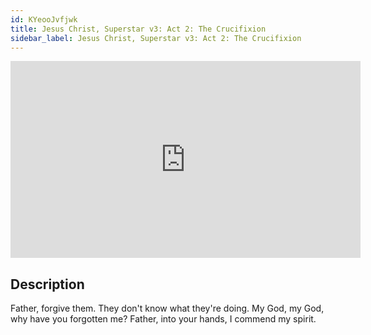 ```yaml
---
id: KYeooJvfjwk
title: Jesus Christ, Superstar v3: Act 2: The Crucifixion
sidebar_label: Jesus Christ, Superstar v3: Act 2: The Crucifixion
---
```


<iframe
  width="560"
  height="315"
  src="https://www.youtube.com/embed/KYeooJvfjwk"
  title="YouTube video player"
  frameborder="0"
  allow="accelerometer; autoplay; clipboard-write; encrypted-media; gyroscope; picture-in-picture; web-share"
  referrerpolicy="strict-origin-when-cross-origin"
  allowfullscreen
></iframe>

## Description

Father, forgive them.
They don't know what they're doing.
My God, my God, why have you forgotten me?
Father, into your hands, I commend my spirit.
